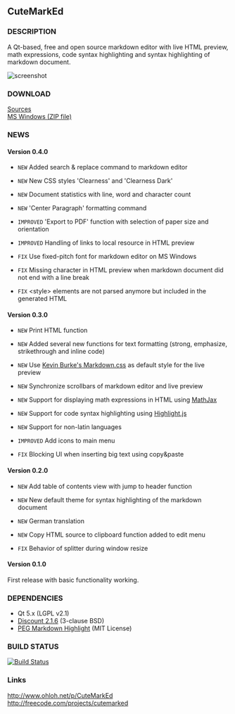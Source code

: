 ## CuteMarkEd


### DESCRIPTION

A Qt-based, free and open source markdown editor with live HTML preview, math expressions, code syntax highlighting and syntax highlighting of markdown document.

![screenshot](https://raw.github.com/cloose/CuteMarkEd/develop/images/screenshot_04.png)

### DOWNLOAD

[Sources](https://bitbucket.org/cloose/cutemarked/downloads/cutemarked-src-0.4.0.tar.gz)  
[MS Windows (ZIP file)](https://bitbucket.org/cloose/cutemarked/downloads/cutemarked-0.4.0.zip)

### NEWS

#### Version 0.4.0

* `NEW` Added search & replace command to markdown editor
* `NEW` New CSS styles 'Clearness' and 'Clearness Dark'
* `NEW` Document statistics with line, word and character count
* `NEW` 'Center Paragraph' formatting command

* `IMPROVED` 'Export to PDF' function with selection of paper size and orientation
* `IMPROVED` Handling of links to local resource in HTML preview

* `FIX` Use fixed-pitch font for markdown editor on MS Windows
* `FIX` Missing character in HTML preview when markdown document did not end with a line break
* `FIX` <style\> elements are not parsed anymore but included in the generated HTML


#### Version 0.3.0

* `NEW`  Print HTML function 
* `NEW`  Added several new functions for text formatting (strong, emphasize, strikethrough and inline code)
* `NEW`  Use [Kevin Burke's Markdown.css](http://kevinburke.bitbucket.org/markdowncss/) as default style for the live preview
* `NEW`  Synchronize scrollbars of markdown editor and live preview  
* `NEW` Support for displaying math expressions in HTML using [MathJax](http://www.mathjax.org/)
* `NEW` Support for code syntax highlighting using [Highlight.js](http://softwaremaniacs.org/soft/highlight/en/)
* `NEW` Support for non-latin languages

* `IMPROVED` Add icons to main menu

* `FIX`  Blocking UI when inserting big text using copy&paste


#### Version 0.2.0

* `NEW`  Add table of contents view with jump to header function  
* `NEW`  New default theme for syntax highlighting of the markdown document
* `NEW`  German translation  
* `NEW`  Copy HTML source to clipboard function added to edit menu  

* `FIX`  Behavior of splitter during window resize


#### Version 0.1.0

First release with basic functionality working. 

### DEPENDENCIES

* Qt 5.x (LGPL v2.1)
* [Discount 2.1.6](http://www.pell.portland.or.us/~orc/Code/discount/) (3-clause BSD)
* [PEG Markdown Highlight](http://hasseg.org/peg-markdown-highlight/) (MIT License)

### BUILD STATUS

[![Build Status](https://travis-ci.org/cloose/CuteMarkEd.png)](https://travis-ci.org/cloose/CuteMarkEd)

### Links

http://www.ohloh.net/p/CuteMarkEd
http://freecode.com/projects/cutemarked
